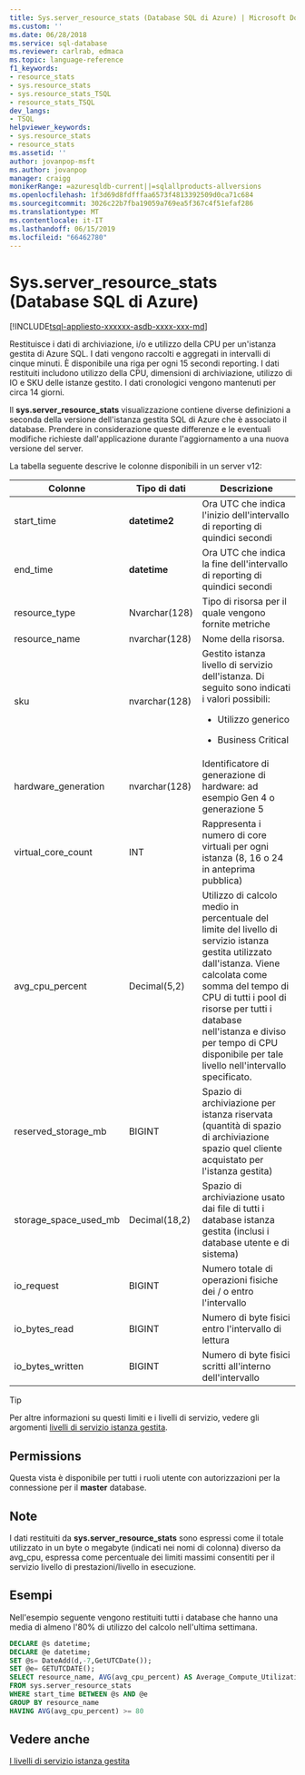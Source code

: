 ```yaml
---
title: Sys.server_resource_stats (Database SQL di Azure) | Microsoft Docs
ms.custom: ''
ms.date: 06/28/2018
ms.service: sql-database
ms.reviewer: carlrab, edmaca
ms.topic: language-reference
f1_keywords:
- resource_stats
- sys.resource_stats
- sys.resource_stats_TSQL
- resource_stats_TSQL
dev_langs:
- TSQL
helpviewer_keywords:
- sys.resource_stats
- resource_stats
ms.assetid: ''
author: jovanpop-msft
ms.author: jovanpop
manager: craigg
monikerRange: =azuresqldb-current||=sqlallproducts-allversions
ms.openlocfilehash: 1f3d69d8fdfffaa6573f4813392509d0ca71c684
ms.sourcegitcommit: 3026c22b7fba19059a769ea5f367c4f51efaf286
ms.translationtype: MT
ms.contentlocale: it-IT
ms.lasthandoff: 06/15/2019
ms.locfileid: "66462780"
---
```

# <a name="sysserverresourcestats-azure-sql-database"></a>Sys.server_resource_stats (Database SQL di Azure)
[!INCLUDE[tsql-appliesto-xxxxxx-asdb-xxxx-xxx-md](../../includes/tsql-appliesto-xxxxxx-asdb-xxxx-xxx-md.md)]

Restituisce i dati di archiviazione, i/o e utilizzo della CPU per un'istanza gestita di Azure SQL. I dati vengono raccolti e aggregati in intervalli di cinque minuti. È disponibile una riga per ogni 15 secondi reporting. I dati restituiti includono utilizzo della CPU, dimensioni di archiviazione, utilizzo di IO e SKU delle istanze gestito. I dati cronologici vengono mantenuti per circa 14 giorni.

Il **sys.server_resource_stats** visualizzazione contiene diverse definizioni a seconda della versione dell'istanza gestita SQL di Azure che è associato il database. Prendere in considerazione queste differenze e le eventuali modifiche richieste dall'applicazione durante l'aggiornamento a una nuova versione del server.
 
  
 La tabella seguente descrive le colonne disponibili in un server v12:  
  
|Colonne|Tipo di dati|Descrizione|  
|----------------------------|---------------|-----------------|  
|start_time|**datetime2**|Ora UTC che indica l'inizio dell'intervallo di reporting di quindici secondi|  
|end_time|**datetime**|Ora UTC che indica la fine dell'intervallo di reporting di quindici secondi|
|resource_type|Nvarchar(128)|Tipo di risorsa per il quale vengono fornite metriche|
|resource_name|nvarchar(128)|Nome della risorsa.|
|sku|nvarchar(128)|Gestito istanza livello di servizio dell'istanza. Di seguito sono indicati i valori possibili: <br><ul><li>Utilizzo generico</li></ul><ul><li>Business Critical</li></ul>|
|hardware_generation|nvarchar(128)|Identificatore di generazione di hardware: ad esempio Gen 4 o generazione 5|
|virtual_core_count|INT|Rappresenta i numero di core virtuali per ogni istanza (8, 16 o 24 in anteprima pubblica)|
|avg_cpu_percent|Decimal(5,2)|Utilizzo di calcolo medio in percentuale del limite del livello di servizio istanza gestita utilizzato dall'istanza. Viene calcolata come somma del tempo di CPU di tutti i pool di risorse per tutti i database nell'istanza e diviso per tempo di CPU disponibile per tale livello nell'intervallo specificato.|
|reserved_storage_mb|BIGINT|Spazio di archiviazione per istanza riservata (quantità di spazio di archiviazione spazio quel cliente acquistato per l'istanza gestita)|
|storage_space_used_mb|Decimal(18,2)|Spazio di archiviazione usato dai file di tutti i database istanza gestita (inclusi i database utente e di sistema)|
|io_request|BIGINT|Numero totale di operazioni fisiche dei / o entro l'intervallo|
|io_bytes_read|BIGINT|Numero di byte fisici entro l'intervallo di lettura|
|io_bytes_written|BIGINT|Numero di byte fisici scritti all'interno dell'intervallo|

 
> [!TIP]  
>  Per altre informazioni su questi limiti e i livelli di servizio, vedere gli argomenti [livelli di servizio istanza gestita](https://docs.microsoft.com/azure/sql-database/sql-database-managed-instance#managed-instance-service-tiers).  
    
## <a name="permissions"></a>Permissions  
 Questa vista è disponibile per tutti i ruoli utente con autorizzazioni per la connessione per il **master** database.  
  
## <a name="remarks"></a>Note  
 I dati restituiti da **sys.server_resource_stats** sono espressi come il totale utilizzato in un byte o megabyte (indicati nei nomi di colonna) diverso da avg_cpu, espressa come percentuale dei limiti massimi consentiti per il servizio livello di prestazioni/livello in esecuzione.  
 
## <a name="examples"></a>Esempi  
 Nell'esempio seguente vengono restituiti tutti i database che hanno una media di almeno l'80% di utilizzo del calcolo nell'ultima settimana.  
  
```sql  
DECLARE @s datetime;  
DECLARE @e datetime;  
SET @s= DateAdd(d,-7,GetUTCDate());  
SET @e= GETUTCDATE();  
SELECT resource_name, AVG(avg_cpu_percent) AS Average_Compute_Utilization   
FROM sys.server_resource_stats   
WHERE start_time BETWEEN @s AND @e  
GROUP BY resource_name  
HAVING AVG(avg_cpu_percent) >= 80  
```  
    
## <a name="see-also"></a>Vedere anche  
 [I livelli di servizio istanza gestita](https://docs.microsoft.com/azure/sql-database/sql-database-managed-instance#managed-instance-service-tiers)
